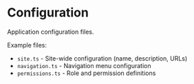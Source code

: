 # Configuration

Application configuration files.

Example files:

- `site.ts` - Site-wide configuration (name, description, URLs)
- `navigation.ts` - Navigation menu configuration
- `permissions.ts` - Role and permission definitions
